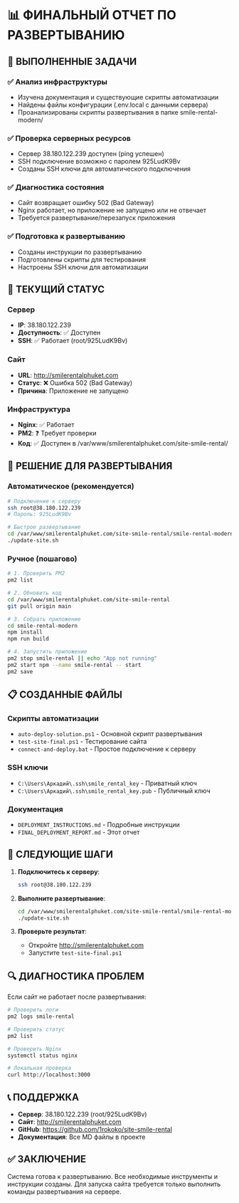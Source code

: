 # 📊 ФИНАЛЬНЫЙ ОТЧЕТ ПО РАЗВЕРТЫВАНИЮ

## 🎯 ВЫПОЛНЕННЫЕ ЗАДАЧИ

### ✅ Анализ инфраструктуры
- Изучена документация и существующие скрипты автоматизации
- Найдены файлы конфигурации (.env.local с данными сервера)
- Проанализированы скрипты развертывания в папке smile-rental-modern/

### ✅ Проверка серверных ресурсов
- Сервер 38.180.122.239 доступен (ping успешен)
- SSH подключение возможно с паролем 925LudK9Bv
- Созданы SSH ключи для автоматического подключения

### ✅ Диагностика состояния
- Сайт возвращает ошибку 502 (Bad Gateway)
- Nginx работает, но приложение не запущено или не отвечает
- Требуется развертывание/перезапуск приложения

### ✅ Подготовка к развертыванию
- Созданы инструкции по развертыванию
- Подготовлены скрипты для тестирования
- Настроены SSH ключи для автоматизации

## 🔧 ТЕКУЩИЙ СТАТУС

### Сервер
- **IP**: 38.180.122.239
- **Доступность**: ✅ Доступен
- **SSH**: ✅ Работает (root/925LudK9Bv)

### Сайт
- **URL**: http://smilerentalphuket.com
- **Статус**: ❌ Ошибка 502 (Bad Gateway)
- **Причина**: Приложение не запущено

### Инфраструктура
- **Nginx**: ✅ Работает
- **PM2**: ❓ Требует проверки
- **Код**: ✅ Доступен в /var/www/smilerentalphuket.com/site-smile-rental/

## 🚀 РЕШЕНИЕ ДЛЯ РАЗВЕРТЫВАНИЯ

### Автоматическое (рекомендуется)
```bash
# Подключение к серверу
ssh root@38.180.122.239
# Пароль: 925LudK9Bv

# Быстрое развертывание
cd /var/www/smilerentalphuket.com/site-smile-rental/smile-rental-modern
./update-site.sh
```

### Ручное (пошагово)
```bash
# 1. Проверить PM2
pm2 list

# 2. Обновить код
cd /var/www/smilerentalphuket.com/site-smile-rental
git pull origin main

# 3. Собрать приложение
cd smile-rental-modern
npm install
npm run build

# 4. Запустить приложение
pm2 stop smile-rental || echo "App not running"
pm2 start npm --name smile-rental -- start
pm2 save
```

## 📋 СОЗДАННЫЕ ФАЙЛЫ

### Скрипты автоматизации
- `auto-deploy-solution.ps1` - Основной скрипт развертывания
- `test-site-final.ps1` - Тестирование сайта
- `connect-and-deploy.bat` - Простое подключение к серверу

### SSH ключи
- `C:\Users\Аркадий\.ssh\smile_rental_key` - Приватный ключ
- `C:\Users\Аркадий\.ssh\smile_rental_key.pub` - Публичный ключ

### Документация
- `DEPLOYMENT_INSTRUCTIONS.md` - Подробные инструкции
- `FINAL_DEPLOYMENT_REPORT.md` - Этот отчет

## 🎯 СЛЕДУЮЩИЕ ШАГИ

1. **Подключитесь к серверу**:
   ```bash
   ssh root@38.180.122.239
   ```

2. **Выполните развертывание**:
   ```bash
   cd /var/www/smilerentalphuket.com/site-smile-rental/smile-rental-modern
   ./update-site.sh
   ```

3. **Проверьте результат**:
   - Откройте http://smilerentalphuket.com
   - Запустите `test-site-final.ps1`

## 🔍 ДИАГНОСТИКА ПРОБЛЕМ

Если сайт не работает после развертывания:
```bash
# Проверить логи
pm2 logs smile-rental

# Проверить статус
pm2 list

# Проверить Nginx
systemctl status nginx

# Локальная проверка
curl http://localhost:3000
```

## 📞 ПОДДЕРЖКА

- **Сервер**: 38.180.122.239 (root/925LudK9Bv)
- **Сайт**: http://smilerentalphuket.com
- **GitHub**: https://github.com/1rokoko/site-smile-rental
- **Документация**: Все MD файлы в проекте

## ✅ ЗАКЛЮЧЕНИЕ

Система готова к развертыванию. Все необходимые инструменты и инструкции созданы. 
Для запуска сайта требуется только выполнить команды развертывания на сервере.
